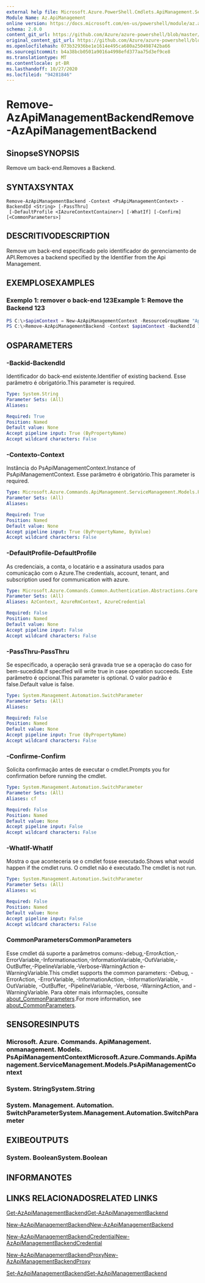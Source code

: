 ```yaml
---
external help file: Microsoft.Azure.PowerShell.Cmdlets.ApiManagement.ServiceManagement.dll-Help.xml
Module Name: Az.ApiManagement
online version: https://docs.microsoft.com/en-us/powershell/module/az.apimanagement/remove-azapimanagementbackend
schema: 2.0.0
content_git_url: https://github.com/Azure/azure-powershell/blob/master/src/ApiManagement/ApiManagement/help/Remove-AzApiManagementBackend.md
original_content_git_url: https://github.com/Azure/azure-powershell/blob/master/src/ApiManagement/ApiManagement/help/Remove-AzApiManagementBackend.md
ms.openlocfilehash: 073b32936be1e1614e495ca680a250498742ba66
ms.sourcegitcommit: b4a38bcb0501a9016a4998efd377aa75d3ef9ce8
ms.translationtype: MT
ms.contentlocale: pt-BR
ms.lasthandoff: 10/27/2020
ms.locfileid: "94281846"
---
```

# <span data-ttu-id="9dcb2-101">Remove-AzApiManagementBackend</span><span class="sxs-lookup"><span data-stu-id="9dcb2-101">Remove-AzApiManagementBackend</span></span>

## <span data-ttu-id="9dcb2-102">Sinopse</span><span class="sxs-lookup"><span data-stu-id="9dcb2-102">SYNOPSIS</span></span>
<span data-ttu-id="9dcb2-103">Remove um back-end.</span><span class="sxs-lookup"><span data-stu-id="9dcb2-103">Removes a Backend.</span></span>

## <span data-ttu-id="9dcb2-104">SYNTAX</span><span class="sxs-lookup"><span data-stu-id="9dcb2-104">SYNTAX</span></span>

```
Remove-AzApiManagementBackend -Context <PsApiManagementContext> -BackendId <String> [-PassThru]
 [-DefaultProfile <IAzureContextContainer>] [-WhatIf] [-Confirm] [<CommonParameters>]
```

## <span data-ttu-id="9dcb2-105">DESCRITIVO</span><span class="sxs-lookup"><span data-stu-id="9dcb2-105">DESCRIPTION</span></span>
<span data-ttu-id="9dcb2-106">Remove um back-end especificado pelo identificador do gerenciamento de API.</span><span class="sxs-lookup"><span data-stu-id="9dcb2-106">Removes a backend specified by the Identifier from the Api Management.</span></span>

## <span data-ttu-id="9dcb2-107">EXEMPLOS</span><span class="sxs-lookup"><span data-stu-id="9dcb2-107">EXAMPLES</span></span>

### <span data-ttu-id="9dcb2-108">Exemplo 1: remover o back-end 123</span><span class="sxs-lookup"><span data-stu-id="9dcb2-108">Example 1: Remove the Backend 123</span></span>
```powershell
PS C:\>$apimContext = New-AzApiManagementContext -ResourceGroupName "Api-Default-WestUS" -ServiceName "contoso"
PS C:\>Remove-AzApiManagementBackend -Context $apimContext -BackendId 123 -PassThru
```

## <span data-ttu-id="9dcb2-109">OS</span><span class="sxs-lookup"><span data-stu-id="9dcb2-109">PARAMETERS</span></span>

### <span data-ttu-id="9dcb2-110">-Backid</span><span class="sxs-lookup"><span data-stu-id="9dcb2-110">-BackendId</span></span>
<span data-ttu-id="9dcb2-111">Identificador do back-end existente.</span><span class="sxs-lookup"><span data-stu-id="9dcb2-111">Identifier of existing backend.</span></span>
<span data-ttu-id="9dcb2-112">Esse parâmetro é obrigatório.</span><span class="sxs-lookup"><span data-stu-id="9dcb2-112">This parameter is required.</span></span>

```yaml
Type: System.String
Parameter Sets: (All)
Aliases:

Required: True
Position: Named
Default value: None
Accept pipeline input: True (ByPropertyName)
Accept wildcard characters: False
```

### <span data-ttu-id="9dcb2-113">-Contexto</span><span class="sxs-lookup"><span data-stu-id="9dcb2-113">-Context</span></span>
<span data-ttu-id="9dcb2-114">Instância do PsApiManagementContext.</span><span class="sxs-lookup"><span data-stu-id="9dcb2-114">Instance of PsApiManagementContext.</span></span>
<span data-ttu-id="9dcb2-115">Esse parâmetro é obrigatório.</span><span class="sxs-lookup"><span data-stu-id="9dcb2-115">This parameter is required.</span></span>

```yaml
Type: Microsoft.Azure.Commands.ApiManagement.ServiceManagement.Models.PsApiManagementContext
Parameter Sets: (All)
Aliases:

Required: True
Position: Named
Default value: None
Accept pipeline input: True (ByPropertyName, ByValue)
Accept wildcard characters: False
```

### <span data-ttu-id="9dcb2-116">-DefaultProfile</span><span class="sxs-lookup"><span data-stu-id="9dcb2-116">-DefaultProfile</span></span>
<span data-ttu-id="9dcb2-117">As credenciais, a conta, o locatário e a assinatura usados para comunicação com o Azure.</span><span class="sxs-lookup"><span data-stu-id="9dcb2-117">The credentials, account, tenant, and subscription used for communication with azure.</span></span>

```yaml
Type: Microsoft.Azure.Commands.Common.Authentication.Abstractions.Core.IAzureContextContainer
Parameter Sets: (All)
Aliases: AzContext, AzureRmContext, AzureCredential

Required: False
Position: Named
Default value: None
Accept pipeline input: False
Accept wildcard characters: False
```

### <span data-ttu-id="9dcb2-118">-PassThru</span><span class="sxs-lookup"><span data-stu-id="9dcb2-118">-PassThru</span></span>
<span data-ttu-id="9dcb2-119">Se especificado, a operação será gravada true se a operação do caso for bem-sucedida.</span><span class="sxs-lookup"><span data-stu-id="9dcb2-119">If specified will write true in case operation succeeds.</span></span>
<span data-ttu-id="9dcb2-120">Este parâmetro é opcional.</span><span class="sxs-lookup"><span data-stu-id="9dcb2-120">This parameter is optional.</span></span>
<span data-ttu-id="9dcb2-121">O valor padrão é false.</span><span class="sxs-lookup"><span data-stu-id="9dcb2-121">Default value is false.</span></span>

```yaml
Type: System.Management.Automation.SwitchParameter
Parameter Sets: (All)
Aliases:

Required: False
Position: Named
Default value: None
Accept pipeline input: True (ByPropertyName)
Accept wildcard characters: False
```

### <span data-ttu-id="9dcb2-122">-Confirme</span><span class="sxs-lookup"><span data-stu-id="9dcb2-122">-Confirm</span></span>
<span data-ttu-id="9dcb2-123">Solicita confirmação antes de executar o cmdlet.</span><span class="sxs-lookup"><span data-stu-id="9dcb2-123">Prompts you for confirmation before running the cmdlet.</span></span>

```yaml
Type: System.Management.Automation.SwitchParameter
Parameter Sets: (All)
Aliases: cf

Required: False
Position: Named
Default value: None
Accept pipeline input: False
Accept wildcard characters: False
```

### <span data-ttu-id="9dcb2-124">-WhatIf</span><span class="sxs-lookup"><span data-stu-id="9dcb2-124">-WhatIf</span></span>
<span data-ttu-id="9dcb2-125">Mostra o que aconteceria se o cmdlet fosse executado.</span><span class="sxs-lookup"><span data-stu-id="9dcb2-125">Shows what would happen if the cmdlet runs.</span></span> <span data-ttu-id="9dcb2-126">O cmdlet não é executado.</span><span class="sxs-lookup"><span data-stu-id="9dcb2-126">The cmdlet is not run.</span></span>

```yaml
Type: System.Management.Automation.SwitchParameter
Parameter Sets: (All)
Aliases: wi

Required: False
Position: Named
Default value: None
Accept pipeline input: False
Accept wildcard characters: False
```

### <span data-ttu-id="9dcb2-127">CommonParameters</span><span class="sxs-lookup"><span data-stu-id="9dcb2-127">CommonParameters</span></span>
<span data-ttu-id="9dcb2-128">Esse cmdlet dá suporte a parâmetros comuns:-debug,-ErrorAction,-ErrorVariable,-Informationaction,-InformationVariable,-OutVariable,-OutBuffer,-PipelineVariable,-Verbose-WarningAction e-WarningVariable.</span><span class="sxs-lookup"><span data-stu-id="9dcb2-128">This cmdlet supports the common parameters: -Debug, -ErrorAction, -ErrorVariable, -InformationAction, -InformationVariable, -OutVariable, -OutBuffer, -PipelineVariable, -Verbose, -WarningAction, and -WarningVariable.</span></span> <span data-ttu-id="9dcb2-129">Para obter mais informações, consulte [about_CommonParameters](http://go.microsoft.com/fwlink/?LinkID=113216).</span><span class="sxs-lookup"><span data-stu-id="9dcb2-129">For more information, see [about_CommonParameters](http://go.microsoft.com/fwlink/?LinkID=113216).</span></span>

## <span data-ttu-id="9dcb2-130">SENSORES</span><span class="sxs-lookup"><span data-stu-id="9dcb2-130">INPUTS</span></span>

### <span data-ttu-id="9dcb2-131">Microsoft. Azure. Commands. ApiManagement. onmanagement. Models. PsApiManagementContext</span><span class="sxs-lookup"><span data-stu-id="9dcb2-131">Microsoft.Azure.Commands.ApiManagement.ServiceManagement.Models.PsApiManagementContext</span></span>

### <span data-ttu-id="9dcb2-132">System. String</span><span class="sxs-lookup"><span data-stu-id="9dcb2-132">System.String</span></span>

### <span data-ttu-id="9dcb2-133">System. Management. Automation. SwitchParameter</span><span class="sxs-lookup"><span data-stu-id="9dcb2-133">System.Management.Automation.SwitchParameter</span></span>

## <span data-ttu-id="9dcb2-134">EXIBE</span><span class="sxs-lookup"><span data-stu-id="9dcb2-134">OUTPUTS</span></span>

### <span data-ttu-id="9dcb2-135">System. Boolean</span><span class="sxs-lookup"><span data-stu-id="9dcb2-135">System.Boolean</span></span>

## <span data-ttu-id="9dcb2-136">INFORMA</span><span class="sxs-lookup"><span data-stu-id="9dcb2-136">NOTES</span></span>

## <span data-ttu-id="9dcb2-137">LINKS RELACIONADOS</span><span class="sxs-lookup"><span data-stu-id="9dcb2-137">RELATED LINKS</span></span>

[<span data-ttu-id="9dcb2-138">Get-AzApiManagementBackend</span><span class="sxs-lookup"><span data-stu-id="9dcb2-138">Get-AzApiManagementBackend</span></span>](./Get-AzApiManagementBackend.md)

[<span data-ttu-id="9dcb2-139">New-AzApiManagementBackend</span><span class="sxs-lookup"><span data-stu-id="9dcb2-139">New-AzApiManagementBackend</span></span>](./New-AzApiManagementBackend.md)

[<span data-ttu-id="9dcb2-140">New-AzApiManagementBackendCredential</span><span class="sxs-lookup"><span data-stu-id="9dcb2-140">New-AzApiManagementBackendCredential</span></span>](./New-AzApiManagementBackendCredential.md)

[<span data-ttu-id="9dcb2-141">New-AzApiManagementBackendProxy</span><span class="sxs-lookup"><span data-stu-id="9dcb2-141">New-AzApiManagementBackendProxy</span></span>](./New-AzApiManagementBackendProxy.md)

[<span data-ttu-id="9dcb2-142">Set-AzApiManagementBackend</span><span class="sxs-lookup"><span data-stu-id="9dcb2-142">Set-AzApiManagementBackend</span></span>](./Set-AzApiManagementBackend.md)
